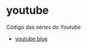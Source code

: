 # youtube
Código das séries do Youtube
- [youtube blue](https://android-apk.org/com.bvanced.android.youtube/40046501-youtube-blue/)
